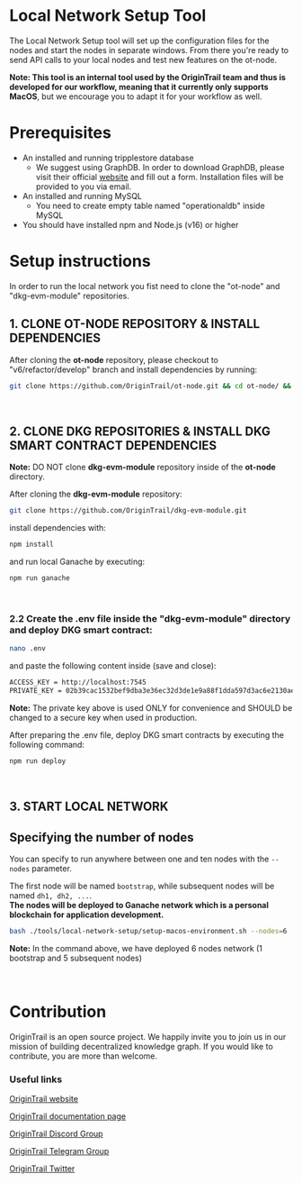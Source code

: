 Local Network Setup Tool
========================

The Local Network Setup tool will  set up the configuration files for the nodes and start the nodes in separate windows.
From there you're ready to send API calls to your local nodes and test new features on the ot-node.<br/>


**Note: This tool is an internal tool used by the OriginTrail team and thus is developed for our workflow, meaning that it currently only supports MacOS**, but we encourage you to adapt it for your workflow as well.

Prerequisites
=============


* An installed and running tripplestore database
  * We suggest using GraphDB. In order to download GraphDB, please visit their official [website](https://graphdb.ontotext.com/) and fill out a form. Installation files will be provided to you via email.
* An installed and running MySQL 
  * You need to create empty table named "operationaldb" inside MySQL
* You should have installed npm and Node.js (v16) or higher


# Setup instructions

In order to run the local network you fist need to clone the "ot-node" and "dkg-evm-module" repositories.
<br/>

## 1. CLONE OT-NODE REPOSITORY & INSTALL DEPENDENCIES
After cloning the **ot-node** repository, please checkout to "v6/refactor/develop" branch and install dependencies by running:
```bash
git clone https://github.com/OriginTrail/ot-node.git && cd ot-node/ && git checkout v6/refactor/develop && npm install
```
<br/>

## 2. CLONE DKG REPOSITORIES & INSTALL DKG SMART CONTRACT DEPENDENCIES
**Note:** DO NOT clone **dkg-evm-module** repository inside of the **ot-node** directory. 

After cloning the **dkg-evm-module** repository:
```bash
git clone https://github.com/OriginTrail/dkg-evm-module.git
```

install dependencies with:
```bash
npm install
```

and run local Ganache by executing:
```bash
npm run ganache
```
<br/>


### 2.2 Create the .env file inside the "dkg-evm-module" directory and deploy DKG smart contract:
```bash
nano .env
```
and paste the following content inside (save and close):
```bash
ACCESS_KEY = http://localhost:7545 
PRIVATE_KEY = 02b39cac1532bef9dba3e36ec32d3de1e9a88f1dda597d3ac6e2130aed9adc4e
```
**Note:** The private key above is used ONLY for convenience and SHOULD be changed to a secure key when used in production. 

After preparing the .env file, deploy DKG smart contracts by executing the following command:
```bash
npm run deploy 
```
<br/>

## 3. START LOCAL NETWORK

## Specifying the number of nodes
You can specify to run anywhere between one and ten nodes with the `--nodes` parameter.

The first node will be named `bootstrap`, while subsequent nodes will be named `dh1, dh2, ...`. <br/>
**The nodes will be deployed to Ganache network which is a personal blockchain for application development.**


```bash
bash ./tools/local-network-setup/setup-macos-environment.sh --nodes=6
```
**Note:** In the command above, we have deployed 6 nodes network (1 bootstrap and 5 subsequent nodes)<br/>

<br/>

Contribution
============

OriginTrail is an open source project. We happily invite you to join us in our mission of building decentralized knowledge graph. If you would like to contribute, you are more than welcome.


### Useful links


[OriginTrail website](https://origintrail.io)

[OriginTrail documentation page](http://docs.origintrail.io)

[OriginTrail Discord Group](https://discordapp.com/invite/FCgYk2S)

[OriginTrail Telegram Group](https://t.me/origintrail)

[OriginTrail Twitter](https://twitter.com/origin_trail)

